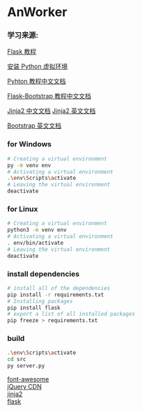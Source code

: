 # AnWorker

### 学习来源:
[Flask 教程](http://docs.jinkan.org/docs/flask/)

[安装 Python 虚拟环境](https://packaging.python.org/guides/installing-using-pip-and-virtual-environments/)

[Pyhton 教程中文文档](https://docs.python.org/zh-cn/3/tutorial/classes.html)

[Flask-Bootstrap 教程中文文档](https://flask-bootstrap-zh.readthedocs.io/zh/latest)

[Jinja2 中文文档](https://www.w3cschool.cn/yshfid/thlnsozt.html)
[Jinja2 英文文档](https://jinja.palletsprojects.com/en/2.10.x/)

[Bootstrap 英文文档](https://getbootstrap.com/)

### for Windows
``` bash
# Creating a virtual environment
py -m venv env
# Activating a virtual environment
.\env\Scripts\activate
# Leaving the virtual environment
deactivate
```

### for Linux
``` bash
# Creating a virtual environment
python3 -m venv env
# Activating a virtual environment
. env/bin/activate
# Leaving the virtual environment
deactivate
```

### install dependencies
``` bash
# install all of the dependencies
pip install -r requirements.txt
# Installing packages
pip install flask
# export a list of all installed packages
pip freeze > requirements.txt
```

### build

```sh
.\env\Scripts\activate
cd src
py server.py
```

[font-awesome](https://www.bootcss.com/p/font-awesome/#)  
[jQuery CDN ](https://code.jquery.com/)  
[jinja2](http://docs.jinkan.org/docs/jinja2/)  
[flask](http://docs.jinkan.org/docs/flask/)